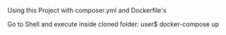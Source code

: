 Using this Project with composer.yml and Dockerfile's

Go to Shell and execute inside cloned folder:
user$ docker-compose up